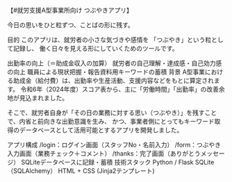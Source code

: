 【#就労支援A型事業所向け つぶやきアプリ】

今日の思いをひと粒ずつ、ことばの形に残す。

目的
このアプリは、就労者の小さな気づきや感情を
「つぶやき」という粒として記録し、
働く日々を見える形にしていくためのツールです。

出勤率の向上（＝助成金収入の加算）
就労者の自己理解・達成感・自己効力感の向上
職員による現状把握・報告資料用キーワードの蓄積
背景
A型事業における助成金（給付費）は、出勤率や生産活動、支援内容などをもとに算定されます。 令和6年（2024年度）スコア表から、主に「労働時間」「出勤率」の改善余地が見込まれました。

そこで、就労者自身が「その日の業務に対する思い（つぶやき）」を残すことで、内省と前向きな出勤意識を生み、 かつ、事業者側にとってもキーワード取得のデータベースとして活用可能とするアプリを開発しました。

アプリ構成
/login：ログイン画面（スタッフNo・名前入力）
/form：つぶやき入力画面（業務チェック＋コメント）
/thanks：完了画面（ありがとうメッセージ）
SQLiteデータベースに記録・蓄積
技術スタック
Python / Flask
SQLite（SQLAlchemy）
HTML + CSS (Jinja2テンプレート)
